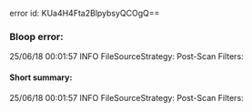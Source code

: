 error id: KUa4H4Fta2BlpybsyQCOgQ==
### Bloop error:

25/06/18 00:01:57 INFO FileSourceStrategy: Post-Scan Filters:
#### Short summary: 

25/06/18 00:01:57 INFO FileSourceStrategy: Post-Scan Filters:
